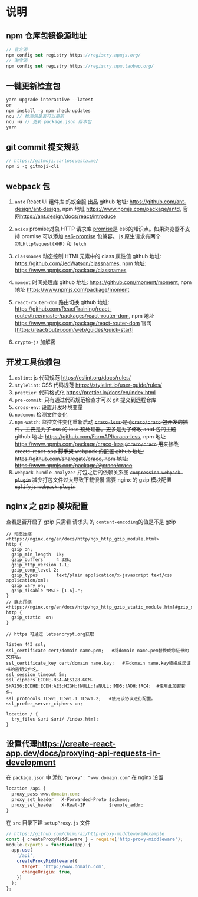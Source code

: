 # 说明

## npm 仓库包镜像源地址

```js
// 官方源
npm config set registry https://registry.npmjs.org/
// 淘宝源
npm config set registry https://registry.npm.taobao.org/
```

## 一键更新检查包

```js
yarn upgrade-interactive --latest
or
npm install -g npm-check-updates
ncu // 检测包是否可以更新
ncu -u // 更新 package.json 版本包
yarn
```

## git commit 提交规范

```js
// https://gitmoji.carloscuesta.me/
npm i -g gitmoji-cli
```

## webpack 包

1. `antd` React Ui 组件库 蚂蚁金服 出品
  github 地址: <https://github.com/ant-design/ant-design>, npm 地址 <https://www.npmjs.com/package/antd>,
  官网<https://ant.design/docs/react/introduce>

1. `axios` promise对象 HTTP 请求库 [promise](https://developer.mozilla.org/en-US/docs/Web/JavaScript/Reference/Global_Objects/Promise)是 es6的知识点。如果浏览器不支持 promise 可以添加 [es6-promise](https://www.npmjs.com/package/es6-promise) 包兼容。 js 原生请求有两个 `XMLHttpRequest(XHR)` 和 `fetch`

1. `classnames` 动态控制 HTML元素中的 class 属性值
  github 地址: <https://github.com/JedWatson/classnames>, npm 地址: <https://www.npmjs.com/package/classnames>

1. `moment` 时间处理库
  github 地址: <https://github.com/moment/moment>, npm 地址 <https://www.npmjs.com/package/moment>

1. `react-router-dom` 路由切换
  github 地址: <https://github.com/ReactTraining/react-router/tree/master/packages/react-router-dom>, npm 地址 <https://www.npmjs.com/package/react-router-dom> 官网[https://reactrouter.com/web/guides/quick-start]

1. `crypto-js` 加解密

## 开发工具依赖包

1. `eslint`: js 代码规范 <https://eslint.org/docs/rules/>
1. `stylelint`: CSS 代码规范 <https://stylelint.io/user-guide/rules/>
1. `prettier`: 代码格式化 <https://prettier.io/docs/en/index.html>
1. `pre-commit`: 只有通过代码规范检查才可以 git 提交到远程仓库
1. `cross-env`: 设置开发环境变量
1. `nodemon`: 检测文件变化
1. `npm-watch`: 监控文件变化重新启动
~~`craco-less` 是 `@craco/craco` 包开发的插件，主要是为了 css 的 less 预处理器。更多是为了修改 antd 包的主题~~
  github 地址: <https://github.com/FormAPI/craco-less>, npm 地址 <https://www.npmjs.com/package/craco-less>
~~`@craco/craco` 用来修改 create-react-app 脚手架  webpack 的配置
  github 地址: <https://github.com/sharegate/craco>, npm 地址: <https://www.npmjs.com/package/@craco/craco>~~
1. `webpack-bundle-analyzer` 打包之后的依赖关系图
~~`compression-webpack-plugin` 减少打包文件过大导致下载很慢 需要 nginx 的 gzip 模块配置~~
~~`uglifyjs-webpack-plugin`~~

## nginx 之 gzip 模块配置

查看是否开启了 gzip 只需看 请求头 的 `content-encoding`的值是不是 gzip

```nginx
// 动态压缩
<https://nginx.org/en/docs/http/ngx_http_gzip_module.html>
http {
  gzip on;
  gzip_min_length  1k;
  gzip_buffers     4 32k;
  gzip_http_version 1.1;
  gzip_comp_level 2;
  gzip_types       text/plain application/x-javascript text/css application/xml;
  gzip_vary on;
  gzip_disable "MSIE [1-6].";
}
// 静态压缩
<https://nginx.org/en/docs/http/ngx_http_gzip_static_module.html#gzip_static>
http {
  gzip_static  on;
}

// https 可通过 letsencrypt.org获取

listen 443 ssl;
ssl_certificate cert/domain name.pem;   #将domain name.pem替换成您证书的文件名。
ssl_certificate_key cert/domain name.key;   #将domain name.key替换成您证书的密钥文件名。
ssl_session_timeout 5m;
ssl_ciphers ECDHE-RSA-AES128-GCM-SHA256:ECDHE:ECDH:AES:HIGH:!NULL:!aNULL:!MD5:!ADH:!RC4;  #使用此加密套件。
ssl_protocols TLSv1 TLSv1.1 TLSv1.2;   #使用该协议进行配置。
ssl_prefer_server_ciphers on;

location / {
  try_files $uri $uri/ /index.html;
}
```

## 设置代理<https://create-react-app.dev/docs/proxying-api-requests-in-development>

在 `package.json` 中 添加 `"proxy": "www.domain.com"`
在 nginx 设置

```js
location /api {
  proxy_pass www.domain.com;
  proxy_set_header   X-Forwarded-Proto $scheme;
  proxy_set_header   X-Real-IP         $remote_addr;
}
```

在 `src` 目录下建 `setupProxy.js` 文件

```js
// https://github.com/chimurai/http-proxy-middleware#example
const { createProxyMiddleware } = require('http-proxy-middleware');
module.exports = function(app) {
  app.use(
    '/api',
    createProxyMiddleware({
      target: 'http://www.domain.com',
      changeOrigin: true,
    })
  );
};
```

